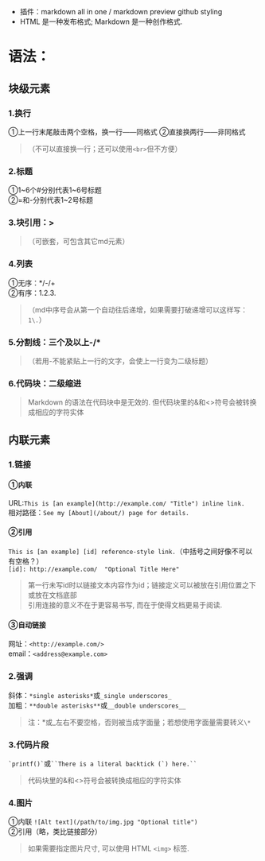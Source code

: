 - 插件：markdown all in one / markdown preview github styling   
- HTML 是一种发布格式; Markdown 是一种创作格式.

# 语法：
## 块级元素
### 1.换行
①上一行末尾敲击两个空格，换一行——同格式
②直接换两行——非同格式  
  >（不可以直接换一行；还可以使用`<br>`但不方便） 
### 2.标题
①1~6个#分别代表1~6号标题  
②=和-分别代表1~2号标题
### 3.块引用：>
>（可嵌套，可包含其它md元素）
### 4.列表
①无序：*/-/+  
②有序：1.2.3.  
>（md中序号会从第一个自动往后递增，如果需要打破递增可以这样写：`1\.`）
### 5.分割线：三个及以上-/*
>（若用-不能紧贴上一行的文字，会使上一行变为二级标题）
### 6.代码块：二级缩进
>Markdown 的语法在代码块中是无效的. 但代码块里的&和<>符号会被转换成相应的字符实体

## 内联元素
### 1.链接
#### ①内联
URL:`This is [an example](http://example.com/ "Title") inline link.`  
相对路径：`See my [About](/about/) page for details.`
#### ②引用
`This is [an example] [id] reference-style link.`（中括号之间好像不可以有空格？）  
`[id]: http://example.com/  "Optional Title Here"`  
>第一行未写id时以链接文本内容作为id；链接定义可以被放在引用位置之下或放在文档底部  
>引用连接的意义不在于更容易书写, 而在于使得文档更易于阅读.
#### ③自动链接
网址：`<http://example.com/>`  
email：`<address@example.com>`
### 2.强调
斜体：`*single asterisks*`或`_single underscores_`  
加粗：`**double asterisks**`或`__double underscores__`  
>注：*或_左右不要空格，否则被当成字面量；若想使用字面量需要转义`\*`  
### 3.代码片段
`` `printf()` ``或``` ``There is a literal backtick (`) here.`` ```  
>代码块里的&和<>符号会被转换成相应的字符实体
### 4.图片
①内联
`![Alt text](/path/to/img.jpg "Optional title")`  
②引用（略，类比链接部分）  
>如果需要指定图片尺寸, 可以使用 HTML `<img>` 标签.

